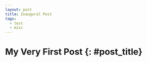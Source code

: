 ```yaml
---
layout: post
title: Inaugural Post
tags:
  - test
  - misc
---
```


# My Very First Post {: #post_title}


